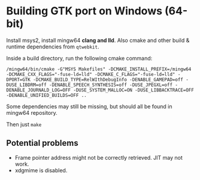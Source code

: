 # Building GTK port on Windows (64-bit)

Install msys2, install mingw64 **clang and lld**. Also cmake and other build & runtime dependencies from `qtwebkit`.

Inside a build directory, run the following cmake command:

```
/mingw64/bin/cmake -G"MSYS Makefiles" -DCMAKE_INSTALL_PREFIX=/mingw64 -DCMAKE_CXX_FLAGS="-fuse-ld=lld" -DCMAKE_C_FLAGS="-fuse-ld=lld" -DPORT=GTK -DCMAKE_BUILD_TYPE=RelWIthDebugInfo -DENABLE_GAMEPAD=off -DUSE_LIBDRM=off -DENABLE_SPEECH_SYNTHESIS=off -DUSE_JPEGXL=off -DENABLE_JOURNALD_LOG=OFF -DUSE_SYSTEM_MALLOC=ON -DUSE_LIBBACKTRACE=OFF -DENABLE_UNIFIED_BUILDS=OFF ..
```

Some dependencies may still be missing, but should all be found in mingw64 repository.

Then just `make`

## Potential problems

- Frame pointer address might not be correctly retrieved. JIT may not work.
- xdgmime is disabled.
